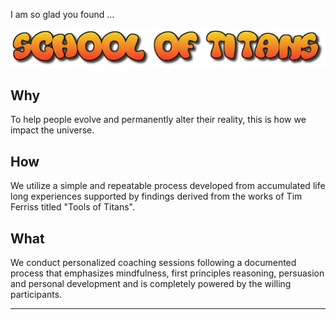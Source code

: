I am so glad you found …

![v0.1](images/cooltext381895775393585.png)

## Why

To help people evolve and permanently alter their reality, this is how we impact the  universe.

## How
We utilize a simple and repeatable process developed from accumulated life long experiences supported by findings derived from the works of Tim Ferriss titled "Tools of Titans".

## What
We conduct personalized coaching sessions following a documented process that emphasizes mindfulness, first principles reasoning, persuasion and personal development and is completely powered by the willing participants.

---
